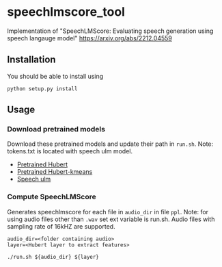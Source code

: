 # speechlmscore_tool

Implementation of "SpeechLMScore: Evaluating speech generation using speech langauge model" https://arxiv.org/abs/2212.04559


## Installation
You should be able to install using
```
python setup.py install
```

## Usage 

### Download pretrained models
Download these pretrained models and update their path in ```run.sh```. Note: tokens.txt is located with speech ulm model.

* [Pretrained Hubert](https://dl.fbaipublicfiles.com/hubert/hubert_base_ls960.pt)  
* [Pretrained Hubert-kmeans](https://dl.fbaipublicfiles.com/textless_nlp/gslm/hubert/km50/km.bin)
* [Speech ulm](https://huggingface.co/soumi-maiti/speech-ulm-lstm)


### Compute SpeechLMScore

Generates speechlmscore for each file in ```audio_dir``` in file ```ppl```. Note: for using audio files other than ```.wav``` set ext variable is run.sh. Audio files with sampling rate of 16kHZ are supported.

```
audio_dir=<folder containing audio>
layer=<Hubert layer to extract features>

./run.sh ${audio_dir} ${layer}
```
